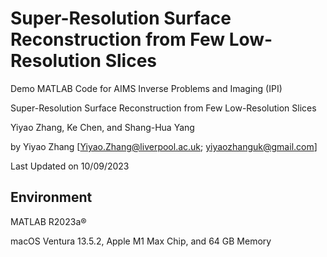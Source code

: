 # Super-Resolution Surface Reconstruction from Few Low-Resolution Slices

Demo MATLAB Code for AIMS Inverse Problems and Imaging (IPI)

Super-Resolution Surface Reconstruction from Few Low-Resolution Slices

Yiyao Zhang, Ke Chen, and Shang-Hua Yang

by Yiyao Zhang [Yiyao.Zhang@liverpool.ac.uk; yiyaozhanguk@gmail.com]

Last Updated on 10/09/2023

## Environment
MATLAB R2023a®

macOS Ventura 13.5.2, Apple M1 Max Chip, and 64 GB Memory

